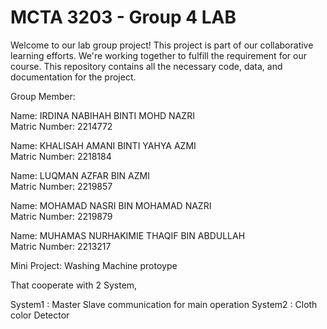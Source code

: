 # MCTA 3203 - Group 4 LAB
Welcome to our lab group project! This project is part of our collaborative learning efforts. We're working together to fulfill the requirement for our course. This repository contains all the necessary code, data, and documentation for the project. 

Group Member: 

Name: IRDINA NABIHAH BINTI MOHD NAZRI                                                                 
Matric Number: 2214772 
                                                                                                              
Name: KHALISAH AMANI BINTI YAHYA AZMI                                                  
Matric Number: 2218184                                                                                    
                                                                                                                                      
Name: LUQMAN AZFAR BIN AZMI                                                          
Matric Number: 2219857                                                                                   
                                                                                                                                                       
Name: MOHAMAD NASRI BIN MOHAMAD NAZRI                                                         
Matric Number: 2219879                                                                                                   
                                                                                                           
Name: MUHAMAS NURHAKIMIE THAQIF BIN ABDULLAH                                         
Matric Number: 2213217                                                                                                                            
                                                            
Mini Project: Washing Machine protoype 

That cooperate with 2 System, 

System1 : Master Slave communication for main operation
System2 : Cloth color Detector 

